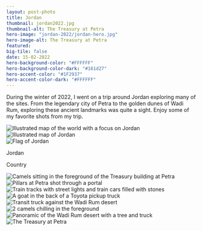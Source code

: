 ```yaml
---
layout: post-photo
title: Jordan
thumbnail: jordan2022.jpg
thumbnail-alt: The Treasury at Petra
hero-image: "jordan-2022/jordan-hero.jpg"
hero-image-alt: The Treasury at Petra
featured:
big-tile: false
date: 15-02-2022
hero-background-color: "#FFFFFF"
hero-background-color-dark: "#161d27"
hero-accent-color: "#1F2937"
hero-accent-color-dark: "#FFFFFF"
---
```


During the winter of 2022, I went on a trip around Jordan exploring many of the sites. From the legendary city of Petra to the golden dunes of Wadi Rum, exploring these ancient landmarks was quite a sight. Enjoy some of my favorite shots from my trip. 

<!-- TODO should this be a component?? -->
<div class="grid-x grid-margin-x grid-margin-y">
  <div class="grid-x cell">
    <div class="map-container cell grid-x">
      <img class="map" src="../img/photography/jordan-2022/worldmap-jordan.svg" alt="Illustrated map of the world with a focus on Jordan">
      <div class="detail cell small-12 medium-shrink">
        <div class="detailed-map cell">
          <img src="../img/photography/jordan-2022/mapdetail-jordan.svg" alt="Illustrated map of Jordan">
        </div>
        <div class="detail-footer cell grid-x align-middle">
          <div class="cell small-2 medium-shrink flag-wrapper">
            <img src="../img/photography/flags/jordan.svg" alt="Flag of Jordan">
          </div>
          <div class="cell shrink text-wrapper">
            <p class="country-name">Jordan</p>
            <p class="country-label">Country</p>
          </div>
        </div>
      </div>
    </div>
  </div>
</div>

<div class="grid-x grid-margin-x grid-margin-y">
  <div class="cell medium-6">
    <img src="../img/photography/jordan-2022/camel-treasury.jpg" alt="Camels sitting in the foreground of the Treasury building at Petra">
  </div>
  <div class="cell medium-6">
    <img src="../img/photography/jordan-2022/portal.jpg" alt="Pillars at Petra shot through a portal">
  </div>
  <div class="cell">
    <img src="../img/photography/jordan-2022/train-tracks.jpg" alt="Train tracks with street lights and train cars filled with stones">
  </div>
  <div class="cell">
    <img src="../img/photography/jordan-2022/goat-truck.jpg" alt="A goat in the back of a Toyota pickup truck">
  </div>
  <div class="cell">
    <img src="../img/photography/jordan-2022/desert-truck.jpg" alt="Transit truck against the Wadi Rum desert">
  </div>
  <div class="cell">
    <img src="../img/photography/jordan-2022/camels-chilling.jpg" alt="2 camels chilling in the foreground">
  </div>
  <div class="cell">
    <img src="../img/photography/jordan-2022/desert-pano.jpg" alt="Panoramic of the Wadi Rum desert with a tree and truck">
  </div>
  <div class="cell">
    <img src="../img/photography/jordan-2022/petra-treasury.jpg" alt="The Treasury at Petra">
  </div>
</div>